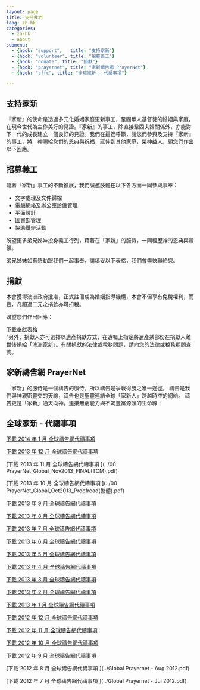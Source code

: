 ```yaml
---
layout: page
title: 支持我們
lang: zh-hk
categories: 
  - zh-hk
  - about
submenu:
  - {hook: "support",   title: "支持家新"}
  - {hook: "volunteer", title: "招募義工"}
  - {hook: "donate", title: "捐獻"}
  - {hook: "prayernet", title: "家新禱告網 PrayerNet"}
  - {hook: "cffc", title: "全球家新 - 代禱事項"}

---
```


支持家新<a name="support">&nbsp;</a>
-------

『家新』的使命是透過多元化婚姻家庭更新事工，鞏固華人基督徒的婚姻與家庭，在現今世代為主作美好的見證。『家新』的事工，除直接鞏固夫婦關係外，亦能對下一代的成長建立一個良好的見證。我們在這裡呼籲，請您們參與及支持『家新』的事工，將　神賜給您們的恩典與祝福，延伸到其他家庭，榮神益人，願您們作出以下回應。

招募義工<a name="volunteer">&nbsp;</a>
--------
隨著「家新」事工的不斷推展，我們誠邀肢體在以下各方面一同參與事奉：

- 文字處理及文件歸檔
- 電腦網絡及辦公室設備管理
- 平面設計
- 圖書部管理
- 協助舉辦活動

盼望更多弟兄姊妹投身義工行列，藉著在「家新」的服侍，一同經歷神的恩典與帶領。

弟兄姊妹如有感動跟我們一起事奉，請填妥以下表格，我們會盡快聯絡您。

捐獻<a name="donate">&nbsp;</a>
----
本會獲得澳洲政府批准，正式註冊成為婚姻指導機構，本會不但享有免稅權利，而且，凡超過二元之捐款亦可扣稅。  

盼望您們作出回應：  


[下載奉獻表格 <span class="glyphicon glyphicon-download-alt"></span>](../Donation_form_2013.pdf)  
“另外，捐獻人亦可選擇以遺產捐獻方式，在遺囑上指定將遺產某部份在捐獻人離世後捐給「澳洲家新」。有關捐獻的法律或稅務問題，請向您的法律或稅務顧問查詢。

家新禱告網 PrayerNet<a name="prayernet">&nbsp;</a>
--------------------
「家新」的服侍是一個禱告的服侍。所以禱告是爭戰得勝之唯一途徑，
禱告是我們與神親密靈交的天線，禱告也是聖靈連結全球「家新人」跨越時空的網絡。
禱告更是「家新」通天向神，連接無窮能力與不竭豐富源頭的生命線！ 　


全球家新 - 代禱事項<a name="cffc">&nbsp;</a>
-------------------

[下載 2014 年 1 月 全球禱告網代禱事項 <span class="glyphicon glyphicon-download-alt"></span>](../PrayerNet_Global_Jan2014_FINAL\(TCM\).pdf)  

[下載 2013 年 12 月 全球禱告網代禱事項 <span class="glyphicon glyphicon-download-alt"></span>](../Dec2013_FINAL\(TCM\).pdf)  

[下載 2013 年 11 月 全球禱告網代禱事項 <span class="glyphicon glyphicon-download-alt"></span>](../00 PrayerNet_Global_Nov2013_FINAL\(TCM\).pdf) 

[下載 2013 年 10 月 全球禱告網代禱事項 <span class="glyphicon glyphicon-download-alt"></span>](../00 PrayerNet_Global_Oct2013_Proofread\(繁體\).pdf) 

[下載 2013 年 9 月 全球禱告網代禱事項 <span class="glyphicon glyphicon-download-alt"></span>](../Sept2013_FINAL\(繁體\).pdf) 

[下載 2013 年 8 月 全球禱告網代禱事項 <span class="glyphicon glyphicon-download-alt"></span>](../Global_Prayernet_Aug_2013.pdf) 

[下載 2013 年 7 月 全球禱告網代禱事項 <span class="glyphicon glyphicon-download-alt"></span>](../Global_Prayernet_July_2013.pdf)  

[下載 2013 年 6 月 全球禱告網代禱事項 <span class="glyphicon glyphicon-download-alt"></span>](../Global_Prayernet_June_2013.pdf)  

[下載 2013 年 5 月 全球禱告網代禱事項 <span class="glyphicon glyphicon-download-alt"></span>](../Global_Prayernet_May_2013.pdf)  

[下載 2013 年 4 月 全球禱告網代禱事項 <span class="glyphicon glyphicon-download-alt"></span>](../Global_Prayernet_Apr_2013.pdf)  

[下載 2013 年 3 月 全球禱告網代禱事項 <span class="glyphicon glyphicon-download-alt"></span>](../Global_Prayernet_Mar_2013.pdf)  

[下載 2013 年 2 月 全球禱告網代禱事項 <span class="glyphicon glyphicon-download-alt"></span>](../Global_Prayernet_Feb_2013.pdf)  

[下載 2013 年 1 月 全球禱告網代禱事項 <span class="glyphicon glyphicon-download-alt"></span>](../Global_Prayernet_Jan_2013.pdf)  

[下載 2012 年 12 月 全球禱告網代禱事項 <span class="glyphicon glyphicon-download-alt"></span>](../Global_Prayernet_Dec_2012.pdf)  

[下載 2012 年 11 月 全球禱告網代禱事項 <span class="glyphicon glyphicon-download-alt"></span>](../Global_Prayernet_Nov_2012.pdf)  

[下載 2012 年 10 月 全球禱告網代禱事項 <span class="glyphicon glyphicon-download-alt"></span>](../Global_Prayernet_Oct_2012.pdf)  

[下載 2012 年 9 月 全球禱告網代禱事項 <span class="glyphicon glyphicon-download-alt"></span>](../Global_Prayernet_Sept_2012.pdf)  

[下載 2012 年 8 月 全球禱告網代禱事項 <span class="glyphicon glyphicon-download-alt"></span>](../Global Prayernet - Aug 2012.pdf)  

[下載 2012 年 7 月 全球禱告網代禱事項 <span class="glyphicon glyphicon-download-alt"></span>](../Global Prayernet - Jul 2012.pdf)  


